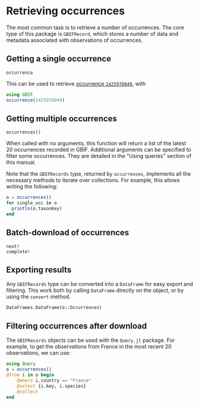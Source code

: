 # Retrieving occurrences

The most common task is to retrieve a number of occurrences. The core type
of this package is `GBIFRecord`, which stores a number of data and metadata
associated with observations of occurrences.

## Getting a single occurrence

```@docs
occurrence
```

This can be used to retrieve [occurrence `1425976049`][exocc], with

~~~ julia
using GBIF
occurrence(1425976049)
~~~

[exocc]: https://www.gbif.org/occurrence/1425976049

## Getting multiple occurrences

```@docs
occurrences()
```

When called with no arguments, this function will return a list of the latest 20
occurrences recorded in GBIF. Additional arguments can be specified to filter
some occurrences. They are detailed in the "Using queries" section of this
manual.

Note that the `GBIFRecords` type, returned by `occurrences`, implements all
the necessary methods to iterate over collections. For example, this allows
writing the following:

~~~ julia
o = occurrences()
for single_occ in o
  println(o.taxonKey)
end
~~~

## Batch-download of occurrences

```@docs
next!
complete!
```

## Exporting results

Any `GBIFRecords` type can be converted into a `DataFrame` for easy export
and filtering. This work both by calling `DataFrame` directly on the object,
or by using the `convert` method.

```@docs
DataFrames.DataFrame(o::Occurrences)
```

## Filtering occurrences after download

The `GBIFRecords` objects can be used with the `Query.jl` package. For example,
to get the observations from France in the most recent 20 observations, we can
use:

~~~ julia
using Query
o = occurrences()
@from i in o begin
    @where i.country == "France"
    @select {i.key, i.species}
    @collect
end
~~~
